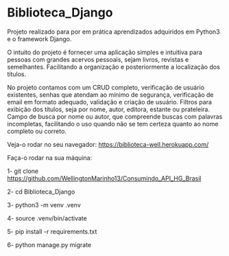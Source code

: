# Biblioteca_Django


Projeto realizado para por em prática aprendizados adquiridos em Python3 e o framework Django.

O intuito do projeto é fornecer uma aplicação simples e intuitiva para pessoas com grandes acervos pessoais, sejam livros, revistas e semelhantes. 
Facilitando a organização e posteriormente a localização dos títulos. 

No projeto contamos com um CRUD completo, verificação de usuário existentes, senhas que atendam ao mínimo de segurança, verificação de email em formato adequado, validação e criação de usuário. Filtros para exibição dos títulos, seja por nome, autor, editora, estante ou prateleira.
Campo de busca por nome ou autor, que compreende buscas com palavras incompletas, facilitando o uso quando não se tem certeza quanto ao nome completo ou correto.


Veja-o rodar no seu navegador: https://biblioteca-well.herokuapp.com/

Faça-o rodar na sua máquina:

  1- git clone https://github.com/WellingtonMarinho13/Consumindo_API_HG_Brasil
  
  2- cd Biblioteca_Django
  
  3- python3 -m venv .venv 
  
  4- source .venv/bin/activate 
  
  5- pip install -r requirements.txt 
  
  6- python manage.py migrate
